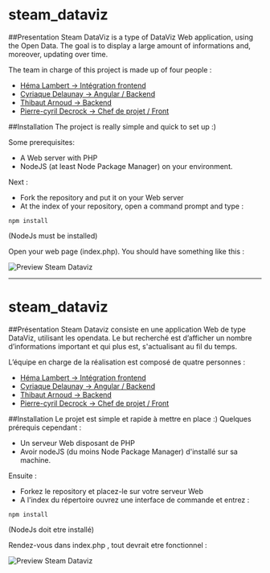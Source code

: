 # **steam_dataviz**

##Presentation
Steam DataViz is a type of DataViz Web application, using the Open Data. The goal is to display a large amount of informations and, moreover, updating over time.

The team in charge of this project is made up of four people :

- [Héma Lambert →  Intégration frontend](https://github.com/lpdw/steam_dataviz/commits/dev/index.php?author=ombrette)
- [Cyriaque Delaunay → Angular / Backend](https://github.com/CYRIAQU3)
- [Thibaut Arnoud →  Backend](https://github.com/lpdw/steam_dataviz/commits/dev/index.php?author=ArnoudThibaut)
- [Pierre-cyril Decrock → Chef de projet / Front](https://github.com/PierreCyrilDecrock)

##Installation
The project is really simple and quick to set up :)

Some prerequisites:

- A Web server with PHP
- NodeJS (at least Node Package Manager) on your environment.

Next :

- Fork the repository and put it on your Web server
- At the index of your repository, open a command prompt and type :
```shell
npm install
```

(NodeJs must be installed)

Open your web page (index.php). You should have something like this :

![Preview Steam Dataviz](http://i.imgur.com/Rd2ecas.jpg)

----------

# **steam_dataviz**

##Présentation
Steam Dataviz consiste en une application Web de type DataViz, utilisant les opendata. Le but recherché est d’afficher un nombre d’informations important et qui plus est, s'actualisant au fil du temps.

L’équipe en charge de la réalisation est composé de quatre personnes :

- [Héma Lambert →  Intégration frontend](https://github.com/lpdw/steam_dataviz/commits/dev/index.php?author=ombrette)
- [Cyriaque Delaunay → Angular / Backend](https://github.com/CYRIAQU3)
- [Thibaut Arnoud →  Backend](https://github.com/lpdw/steam_dataviz/commits/dev/index.php?author=ArnoudThibaut)
- [Pierre-cyril Decrock → Chef de projet / Front](https://github.com/PierreCyrilDecrock)

##Installation
Le projet est simple et rapide à mettre en place :)
Quelques prérequis cependant :

- Un serveur Web disposant de PHP
- Avoir nodeJS (du moins Node Package Manager) d'installé sur sa machine.

Ensuite :

- Forkez le repository et placez-le sur votre serveur Web
- A l'index du répertoire ouvrez une interface de commande et entrez :
```shell
npm install
```

(NodeJs doit etre installé)

Rendez-vous dans index.php , tout devrait etre fonctionnel :

![Preview Steam Dataviz](http://i.imgur.com/Rd2ecas.jpg)
